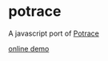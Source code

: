 potrace
=======

A javascript port of [Potrace](http://potrace.sourceforge.net)

[online demo](http://kilobtye.github.io/potrace/)


